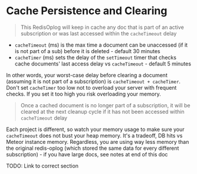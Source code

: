 # Cache Persistence and Clearing

> This RedisOplog will keep in cache any doc that is part of an active subscription or was last accessed within
> the `cacheTimeout` delay

- `cacheTimeout` (ms) is the max time a document can be unaccessed (if it is not part of a sub) before it is deleted -
  default 30 minutes
- `cacheTimer` (ms) sets the delay of the `setTimeout` timer that checks cache documents' last access delay vs
  `cacheTimeout` - default 5 minutes

In other words, your worst-case delay before clearing a document (assuming it is not part of a subscription) is
`cacheTimeout + cacheTimer`. Don't set `cacheTimer` too low not to overload your server with frequent checks. If you set
it too high you risk overloading your memory.

> Once a cached document is no longer part of a subscription, it will be cleared at the next cleanup cycle if it has
> not been accessed within `cacheTimeout` delay

Each project is different, so watch your memory usage to make sure your `cacheTimeout` does not bust your heap memory.
It's a tradeoff, DB hits vs Meteor instance memory. Regardless, you are using way less memory than the original
redis-oplog (which stored the same data for every different subscription)  - if you have large docs, see notes at end of
this doc

TODO: Link to correct section

